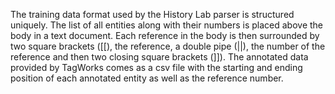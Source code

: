 The training data format used by the History Lab parser is structured uniquely. The list of all entities along with their numbers is placed above the body in a text document. Each reference in the body is then surrounded by two square brackets ([[), the reference, a double pipe (||), the number of the reference and then two closing square brackets (]]).
The annotated data provided by TagWorks comes as a csv file with the starting and ending position of each annotated entity as well as the reference number. 
